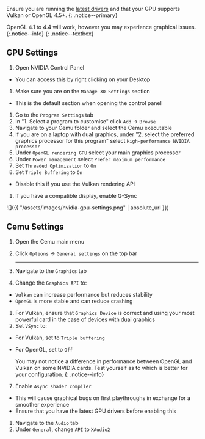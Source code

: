 Ensure you are running the [latest drivers](https://www.nvidia.com/Download/index.aspx) and that your GPU supports Vulkan or OpenGL 4.5+.
{: .notice--primary}

 OpenGL 4.1 to 4.4 will work, however you may experience graphical issues.
 {:.notice--info}
{: .notice--textbox}

## GPU Settings

1. Open NVIDIA Control Panel
  - You can access this by right clicking on your Desktop
1. Make sure you are on the `Manage 3D Settings` section
  - This is the default section when opening the control panel
1. Go to the `Program Settings` tab
1. In "1. Select a program to customise" click `Add` -> `Browse`
1. Navigate to your Cemu folder and select the Cemu executable
1. If you are on a laptop with dual graphics, under "2. select the preferred graphics processor for this program" select `High-performance NVIDIA processor`
1. Under `OpenGL rendering GPU` select your main graphics processor
1. Under `Power management` select `Prefer maximum performance`
1. Set `Threaded Optimization` to `On`
1. Set `Triple Buffering` to `On`
 - Disable this if you use the Vulkan rendering API
1. If you have a compatible display, enable G-Sync

![]({{ "/assets/images/nvidia-gpu-settings.png" | absolute_url }})

## Cemu Settings

1. Open the Cemu main menu
1. Click `Options` -> `General settings` on the top bar

    ---

3. Navigate to the `Graphics` tab
1. Change the `Graphics API` to:
  - `Vulkan` can increase performance but reduces stability
  - `OpenGL` is more stable and can reduce crashing
1. For Vulkan, ensure that `Graphics Device` is correct and using your most powerful card in the case of devices with dual graphics
1. Set `VSync` to:
  - For Vulkan, set to `Triple buffering`
  - For OpenGL, set to `Off`

    You may not notice a difference in performance between OpenGL and Vulkan on some NVIDIA cards. Test yourself as to which is better for your configuration.
    {: .notice--info}

7. Enable `Async shader compiler`
  - This will cause graphical bugs on first playthroughs in exchange for a smoother experience
  - Ensure that you have the latest GPU drivers before enabling this
1. Navigate to the `Audio` tab
1. Under `General`, change `API` to `XAudio2`
